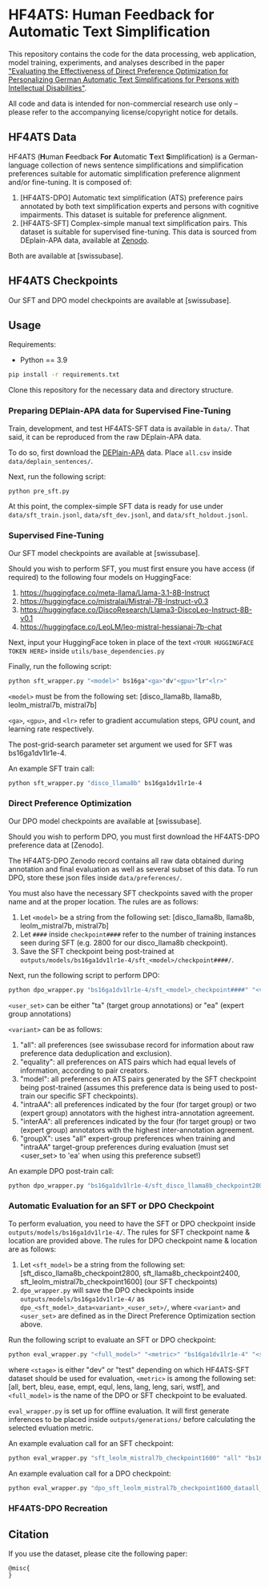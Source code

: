 # HF4ATS: Human Feedback for Automatic Text Simplification

This repository contains the code for the data processing, web application, model training, experiments, and analyses described in the paper ["Evaluating the Effectiveness of Direct Preference Optimization for Personalizing German Automatic Text Simplifications for Persons with Intellectual Disabilities"]().

All code and data is intended for non-commercial research use only – please refer to the accompanying license/copyright notice for details.

## HF4ATS Data

HF4ATS (**H**uman **F**eedback **For** **A**utomatic **T**ext **S**implification) is a German-language collection of news sentence simplifications and simplification preferences suitable for automatic simplification preference alignment and/or fine-tuning. It is composed of:
1. [HF4ATS-DPO] Automatic text simplification (ATS) preference pairs annotated by both text simplification experts and persons with cognitive impairments. This dataset is suitable for preference alignment.
2. [HF4ATS-SFT] Complex-simple manual text simplification pairs. This dataset is suitable for supervised fine-tuning. This data is sourced from DEplain-APA data, available at [Zenodo](https://zenodo.org/records/8304430). 

Both are available at [swissubase].

## HF4ATS Checkpoints

Our SFT and DPO model checkpoints are available at [swissubase].

## Usage

Requirements:

* Python == 3.9

```bash
pip install -r requirements.txt
```

Clone this repository for the necessary data and directory structure.

### Preparing DEPlain-APA data for Supervised Fine-Tuning

Train, development, and test HF4ATS-SFT data is available in `data/`. That said, it can be reproduced from the raw DEplain-APA data. 

To do so, first download the [DEPlain-APA](https://zenodo.org/records/8304430) data. Place `all.csv` inside `data/deplain_sentences/`.

Next, run the following script:

```bash
python pre_sft.py
```

At this point, the complex-simple SFT data is ready for use under `data/sft_train.jsonl`, `data/sft_dev.jsonl`, and `data/sft_holdout.jsonl`.

### Supervised Fine-Tuning

Our SFT model checkpoints are available at [swissubase]. 

Should you wish to perform SFT, you must first ensure you have access (if required) to the following four models on HuggingFace:

1. https://huggingface.co/meta-llama/Llama-3.1-8B-Instruct
2. https://huggingface.co/mistralai/Mistral-7B-Instruct-v0.3
3. https://huggingface.co/DiscoResearch/Llama3-DiscoLeo-Instruct-8B-v0.1 
4. https://huggingface.co/LeoLM/leo-mistral-hessianai-7b-chat

Next, input your HuggingFace token in place of the text `<YOUR HUGGINGFACE TOKEN HERE>` inside `utils/base_dependencies.py`

Finally, run the following script:

```bash
python sft_wrapper.py "<model>" bs16ga"<ga>"dv"<gpu>"lr"<lr>"
```

`<model>` must be from the following set: [disco_llama8b, llama8b, leolm_mistral7b, mistral7b]

`<ga>`, `<gpu>`, and `<lr>` refer to gradient accumulation steps, GPU count, and learning rate respectively. 

The post-grid-search parameter set argument we used for SFT was bs16ga1dv1lr1e-4.

An example SFT train call:

```bash
python sft_wrapper.py "disco_llama8b" bs16ga1dv1lr1e-4
```

### Direct Preference Optimization

Our DPO model checkpoints are available at [swissubase].

Should you wish to perform DPO, you must first download the HF4ATS-DPO preference data at [Zenodo]. 

The HF4ATS-DPO Zenodo record contains all raw data obtained during annotation and final evaluation as well as several subset of this data. To run DPO, store these json files inside `data/preferences/`.

You must also have the necessary SFT checkpoints saved with the proper name and at the proper location. The rules are as follows:
1. Let `<model>` be a string from the following set: [disco_llama8b, llama8b, leolm_mistral7b, mistral7b] 
2. Let `####` inside `checkpoint####` refer to the number of training instances seen during SFT (e.g. 2800 for our disco_llama8b checkpoint).
2. Save the SFT checkpoint being post-trained at `outputs/models/bs16ga1dv1lr1e-4/sft_<model>/checkpoint####/`.

Next, run the following script to perform DPO:

```bash
python dpo_wrapper.py "bs16ga1dv1lr1e-4/sft_<model>_checkpoint####" "<variant>" "<user_set>" "train"
```

`<user_set>` can be either "ta" (target group annotations) or "ea" (expert group annotations)

`<variant>` can be as follows:

1. "all": all preferences (see swissubase record for information about raw preference data deduplication and exclusion).
2. "equality": all preferences on ATS pairs which had equal levels of information, according to pair creators.
3. "model": all preferences on ATS pairs generated by the SFT checkpoint being post-trained (assumes this preference data is being used to post-train our specific SFT checkpoints).
4. "intraAA": all preferences indicated by the four (for target group) or two (expert group) annotators with the highest intra-annotation agreement.
5. "interAA": all preferences indicated by the four (for target group) or two (expert group) annotators with the highest inter-annotation agreement.
6. "groupX": uses "all" expert-group preferences when training and "intraAA" target-group preferences during evaluation (must set <user_set> to 'ea' when using this preference subset!)

An example DPO post-train call:

```bash
python dpo_wrapper.py "bs16ga1dv1lr1e-4/sft_disco_llama8b_checkpoint2800" "intraAA" "ta" "train"
```

### Automatic Evaluation for an SFT or DPO Checkpoint

To perform evaluation, you need to have the SFT or DPO checkpoint inside `outputs/models/bs16ga1dv1lr1e-4/`. The rules for SFT checkpoint name & location are provided above. The rules for DPO checkpoint name & location are as follows:

1. Let `<sft_model>` be a string from the following set: [sft_disco_llama8b_checkpoint2800, sft_llama8b_checkpoint2400, sft_leolm_mistral7b_checkpoint1600] (our SFT checkpoints)
2. `dpo_wrapper.py` will save the DPO checkpoints inside `outputs/models/bs16ga1dv1lr1e-4/` as `dpo_<sft_model>_data<variant>_<user_set>/`, where `<variant>` and `<user_set>` are defined as in the Direct Preference Optimization section above.

Run the following script to evaluate an SFT or DPO checkpoint:

```bash
python eval_wrapper.py "<full_model>" "<metric>" "bs16ga1dv1lr1e-4" "<stage>"
```

where `<stage>` is either "dev" or "test" depending on which HF4ATS-SFT dataset should be used for evaluation, `<metric>` is among the following set: [all, bert, bleu, ease, empt, equl, lens, lang, leng, sari, wstf], and `<full_model>` is the name of the DPO or SFT checkpoint to be evaluated. 

`eval_wrapper.py` is set up for offline evaluation. It will first generate inferences to be placed inside `outputs/generations/` before calculating the selected evluation metric. 

An example evaluation call for an SFT checkpoint:

```bash
python eval_wrapper.py "sft_leolm_mistral7b_checkpoint1600" "all" "bs16ga1dv1lr1e-4" "test"
```

An example evaluation call for a DPO checkpoint:

```bash
python eval_wrapper.py "dpo_sft_leolm_mistral7b_checkpoint1600_dataall_ea" "all" "bs16ga1dv1lr1e-4" "test"
```

### HF4ATS-DPO Recreation


## Citation

If you use the dataset, please cite the following paper:

```
@misc{ 
}
```




